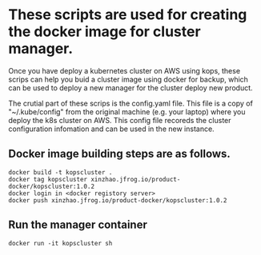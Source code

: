 # These scripts are used for creating the docker image for cluster manager.

Once you have deploy a kubernetes cluster on AWS using kops, 
these scrips can help you buid a cluster image using docker for backup, 
which can be used to deploy a new manager for the cluster deploy new product.

The crutial part of these scrips is the config.yaml file. This file is a copy of "~/.kube/config" from the original machine (e.g. your laptop) where you deploy the k8s cluster on AWS.
This config file recoreds the cluster configuration infomation and can be used in the new instance.

## Docker image building steps are as follows.
```
docker build -t kopscluster .
docker tag kopscluster xinzhao.jfrog.io/product-docker/kopscluster:1.0.2
docker login in <docker registory server>
docker push xinzhao.jfrog.io/product-docker/kopscluster:1.0.2
```
## Run the manager container
```
docker run -it kopscluster sh
```
